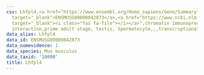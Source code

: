 ```yaml
---
csv: Lhfpl4,<a href="https://www.ensembl.org/Homo_sapiens/Gene/Summary?db=core;g=ENSMUSG00000042873"
  target="_blank">ENSMUSG00000042873</a>,<a href="https://www.ncbi.nlm.nih.gov/pubmed/25450459"
  target="_blank"><i class="fas fa-file"></i></a>",chromatin immunoprecipitation assay,direct
  interaction,prime adult stage, testis, Spermatocyte,,,transcriptional regulation,
data_alias: Lhfpl4
data_id: ENSMUSG00000042873
data_numevidence: 1
data_species: Mus musculus
data_taxid: '10090'
title: Lhfpl4
---
```


